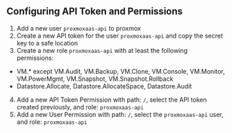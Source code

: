 ## Configuring API Token and Permissions

1. Add a new user `proxmoxaas-api` to proxmox
2. Create a new API token for the user `proxmoxaas-api` and copy the secret key to a safe location
3. Create a new role `proxmoxaas-api` with at least the following permissions: 
- VM.* except VM.Audit, VM.Backup, VM.Clone, VM.Console, VM.Monitor, VM.PowerMgmt, VM.Snapshot, VM.Snapshot.Rollback
- Datastore.Allocate, Datastore.AllocateSpace, Datastore.Audit
4. Add a new API Token Permission with path: `/`, select the API token created previously, and role: `proxmoxaas-api`
5. Add a new User Permission with  path: `/`, select the `proxmoxaas-api` user, and role: `proxmoxaas-api`